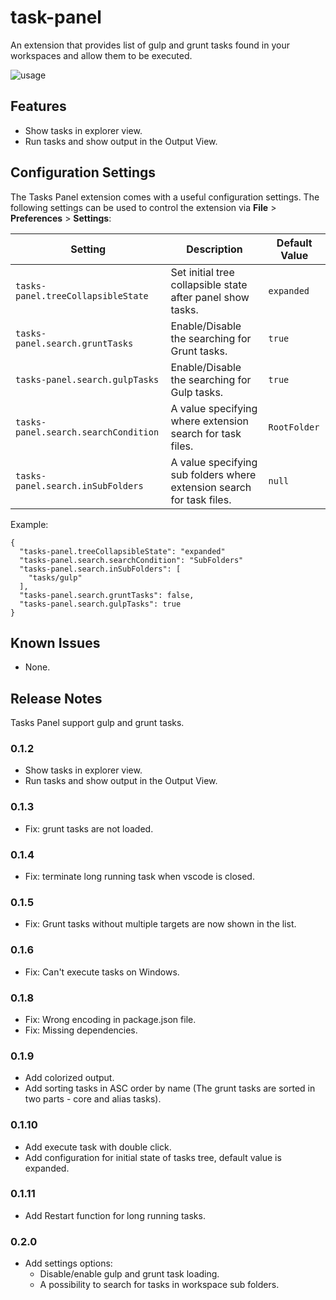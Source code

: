 # task-panel

An extension that provides list of gulp and grunt tasks found in your workspaces and allow them to be executed.

![usage](images/example.gif)

## Features

- Show tasks in explorer view.
- Run tasks and show output in the Output View.

## Configuration Settings

The Tasks Panel extension comes with a useful configuration settings.
The following settings can be used to control the extension via **File** > **Preferences** > **Settings**:

| Setting                               | Description                                                                    | Default Value      |
| ------------------------------------- | ------------------------------------------------------------------------------ | ------------------ |
| `tasks-panel.treeCollapsibleState`    | Set initial tree collapsible state after panel show tasks.                     | `expanded`         |
| `tasks-panel.search.gruntTasks`       | Enable/Disable the searching for Grunt tasks.                                  | `true`             |
| `tasks-panel.search.gulpTasks`        | Enable/Disable the searching for Gulp tasks.                                   | `true`             |
| `tasks-panel.search.searchCondition`  | A value specifying where extension search for task files.                      | `RootFolder`       |
| `tasks-panel.search.inSubFolders`     | A value specifying sub folders where extension search for task files.          | `null`             |


Example:
```
{
  "tasks-panel.treeCollapsibleState": "expanded"
  "tasks-panel.search.searchCondition": "SubFolders"
  "tasks-panel.search.inSubFolders": [
    "tasks/gulp"
  ],
  "tasks-panel.search.gruntTasks": false,
  "tasks-panel.search.gulpTasks": true
}
```


## Known Issues

- None.

## Release Notes

Tasks Panel support gulp and grunt tasks.

### 0.1.2

- Show tasks in explorer view.
- Run tasks and show output in the Output View.

### 0.1.3

- Fix: grunt tasks are not loaded.

### 0.1.4

- Fix: terminate long running task when vscode is closed.

### 0.1.5

- Fix: Grunt tasks without multiple targets are now shown in the list.

### 0.1.6

- Fix: Can't execute tasks on Windows.

### 0.1.8

- Fix: Wrong encoding in package.json file.
- Fix: Missing dependencies.

### 0.1.9

- Add colorized output.
- Add sorting tasks in ASC order by name (The grunt tasks are sorted in two parts - core and alias tasks).

### 0.1.10

- Add execute task with double click.
- Add configuration for initial state of tasks tree, default value is expanded.

### 0.1.11

- Add Restart function for long running tasks.

### 0.2.0

- Add settings options:
    - Disable/enable gulp and grunt task loading.
    - A possibility to search for tasks in workspace sub folders.